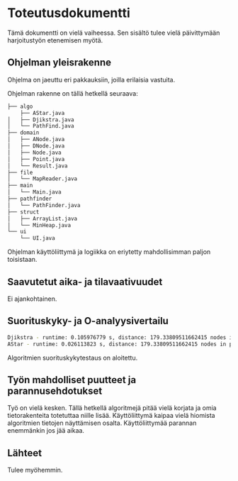 # Toteutusdokumentti

Tämä dokumentti on vielä vaiheessa. Sen sisältö tulee vielä päivittymään harjoitustyön etenemisen myötä.

## Ohjelman yleisrakenne

Ohjelma on jaeuttu eri pakkauksiin, joilla erilaisia vastuita.

Ohjelman rakenne on tällä hetkellä seuraava:
```bash
├── algo
    ├── AStar.java
│   ├── Djikstra.java
│   └── PathFind.java
├── domain
│   ├── ANode.java
│   ├── DNode.java
│   ├── Node.java
│   ├── Point.java
│   └── Result.java
├── file
│   └── MapReader.java
├── main
│   └── Main.java
├── pathfinder
│   └── PathFinder.java
├── struct
│   ├── ArrayList.java
│   └── MinHeap.java
└── ui
    └── UI.java
```

Ohjelman käyttöliittymä ja logiikka on eriytetty mahdollisimman paljon toisistaan.

## Saavutetut aika- ja tilavaativuudet

Ei ajankohtainen.

## Suorituskyky- ja O-analyysivertailu

```bash
Djikstra - runtime: 0.105976779 s, distance: 179.33809511662415 nodes in path: 153 visited nodes: 41119
AStar - runtime: 0.026113823 s, distance: 179.33809511662415 nodes in path: 153 visited nodes: 7100
```
Algoritmien suorituskykytestaus on aloitettu.

## Työn mahdolliset puutteet ja parannusehdotukset

Työ on vielä kesken. Tällä hetkellä algoritmejä pitää vielä korjata ja omia tietorakenteita totetuttaa niille lisää. Käyttöliittymä kaipaa vielä hiomista algoritmien tietojen näyttämisen osalta. Käyttöliittymää parannan enemmänkin jos jää aikaa.
 
## Lähteet

Tulee myöhemmin.
